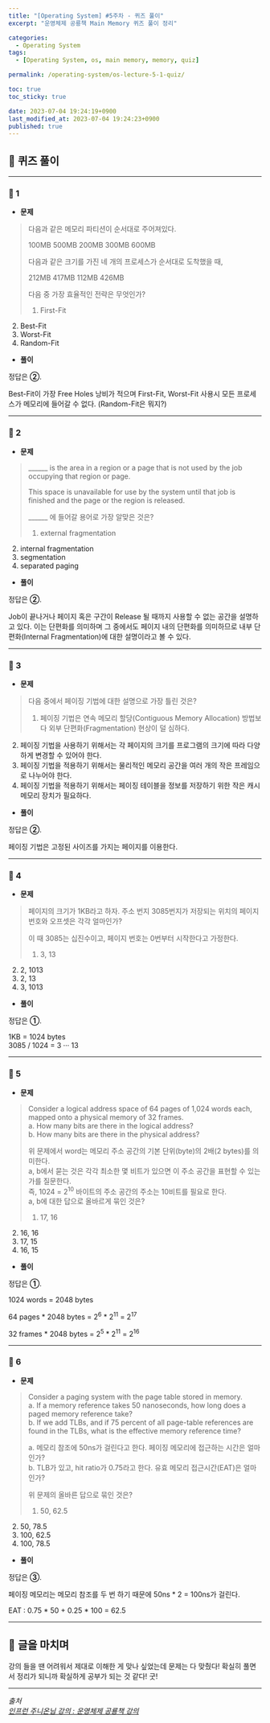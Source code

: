 ```yaml
---
title: "[Operating System] #5주차 - 퀴즈 풀이"
excerpt: "운영체제 공룡책 Main Memory 퀴즈 풀이 정리"

categories:
  - Operating System
tags:
  - [Operating System, os, main memory, memory, quiz]

permalink: /operating-system/os-lecture-5-1-quiz/

toc: true
toc_sticky: true

date: 2023-07-04 19:24:19+0900
last_modified_at: 2023-07-04 19:24:23+0900
published: true
---
```


## 👻 퀴즈 풀이

***

### 🌱 1
- **문제**

> 다음과 같은 메모리 파티션이 순서대로 주어져있다.
>
> 100MB 500MB 200MB 300MB 600MB
>
> 다음과 같은 크기를 가진 네 개의 프로세스가 순서대로 도착했을 때,
>
> 212MB 417MB 112MB 426MB
>
> 다음 중 가장 효율적인 전략은 무엇인가?
>
> 1) First-Fit   
2) Best-Fit   
3) Worst-Fit   
4) Random-Fit

- **풀이**

정답은 **②**.

Best-Fit이 가장 Free Holes 낭비가 적으며 First-Fit, Worst-Fit 사용시 모든 프로세스가 메모리에 들어갈 수 없다. (Random-Fit은 뭐지?)

***

### 🌱 2
- **문제**

> ______ is the area in a region or a page that is not used by the job occupying that region or page.
>
> This space is unavailable for use by the system until that job is finished and the page or the region is released.
>
> ______ 에 들어갈 용어로 가장 알맞은 것은?
>
> 1) external fragmentation   
2) internal fragmentation   
3) segmentation   
4) separated paging

- **풀이**

정답은 **②**.

Job이 끝나거나 페이지 혹은 구간이 Release 될 때까지 사용할 수 없는 공간을 설명하고 있다. 이는 단편화를 의미하며 그 중에서도 페이지 내의 단편화를 의미하므로 내부 단편화(Internal Fragmentation)에 대한 설명이라고 볼 수 있다.

***

### 🌱 3
- **문제**

> 다음 중에서 페이징 기법에 대한 설명으로 가장 틀린 것은?
>
> 1) 페이징 기법은 연속 메모리 할당(Contiguous Memory Allocation) 방법보다 외부 단편화(Fragmentation) 현상이 덜 심하다.   
2) 페이징 기법을 사용하기 위해서는 각 페이지의 크기를 프로그램의 크기에 따라 다양하게 변경할 수 있어야 한다.   
3) 페이징 기법을 적용하기 위해서는 물리적인 메모리 공간을 여러 개의 작은 프레임으로 나누어야 한다.   
4) 페이징 기법을 적용하기 위해서는 페이징 테이블을 정보를 저장하기 위한 작은 캐시 메모리 장치가 필요하다.

- **풀이**

정답은 **②**.

페이징 기법은 고정된 사이즈를 가지는 페이지를 이용한다.

***

### 🌱 4
- **문제**

> 페이지의 크기가 1KB라고 하자. 주소 번지 3085번지가 저장되는 위치의 페이지 번호와 오프셋은 각각 얼마인가?
>
> 이 때 3085는 십진수이고, 페이지 번호는 0번부터 시작한다고 가정한다.
>
> 1) 3, 13   
2) 2, 1013   
3) 2, 13   
4) 3, 1013

- **풀이**

정답은 **①**.

1KB = 1024 bytes   
3085 / 1024 = 3 ··· 13

***

### 🌱 5
- **문제**

> Consider a logical address space of 64 pages of 1,024 words each, mapped onto a physical memory of 32 frames.   
a. How many bits are there in the logical address?   
b. How many bits are there in the physical address?
>
> 위 문제에서 word는 메모리 주소 공간의 기본 단위(byte)의 2배(2 bytes)를 의미한다.   
a, b에서 묻는 것은 각각 최소한 몇 비트가 있으면 이 주소 공간을 표현할 수 있는가를 질문한다.   
즉, 1024 = 2<sup>10</sup> 바이트의 주소 공간의 주소는 10비트를 필요로 한다.   
a, b에 대한 답으로 올바르게 묶인 것은?
>
> 1) 17, 16   
2) 16, 16   
3) 17, 15   
4) 16, 15

- **풀이**

정답은 **①**.

1024 words = 2048 bytes

64 pages * 2048 bytes = 2<sup>6</sup> * 2<sup>11</sup> = 2<sup>17</sup>

32 frames * 2048 bytes = 2<sup>5</sup> * 2<sup>11</sup> = 2<sup>16</sup>

***

### 🌱 6
- **문제**

> Consider a paging system with the page table stored in memory.   
a. If a memory reference takes 50 nanoseconds, how long does a paged memory reference take?   
b. If we add TLBs, and if 75 percent of all page-table references are found in the TLBs, what is the effective memory reference time?
>
> a. 메모리 참조에 50ns가 걸린다고 한다. 페이징 메모리에 접근하는 시간은 얼마인가?   
b. TLB가 있고, hit ratio가 0.75라고 한다. 유효 메모리 접근시간(EAT)은 얼마인가?
>
> 위 문제의 올바른 답으로 묶인 것은?
>
> 1) 50, 62.5   
2) 50, 78.5   
3) 100, 62.5   
4) 100, 78.5

- **풀이**

정답은 **③**.

페이징 메모리는 메모리 참조를 두 번 하기 때문에 50ns * 2 = 100ns가 걸린다.

EAT : 0.75 * 50 + 0.25 * 100 = 62.5

***

## 👻 글을 마치며
강의 들을 땐 어려워서 제대로 이해한 게 맞나 싶었는데 문제는 다 맞췄다! 확실히 풀면서 정리가 되니까 확실하게 공부가 되는 것 같다! 굿!

***

_출처_   
_[인프런 주니온님 강의 : 운영체제 공룡책 강의](https://inf.run/Fbcj)_   